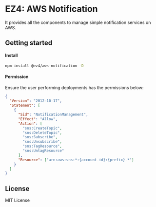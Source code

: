 # EZ4: AWS Notification

It provides all the components to manage simple notification services on AWS.

## Getting started

#### Install

```sh
npm install @ez4/aws-notification -D
```

#### Permission

Ensure the user performing deployments has the permissions below:

```json
{
  "Version": "2012-10-17",
  "Statement": [
    {
      "Sid": "NotificationManagement",
      "Effect": "Allow",
      "Action": [
        "sns:CreateTopic",
        "sns:DeleteTopic",
        "sns:Subscribe",
        "sns:Unsubscribe",
        "sns:TagResource",
        "sns:UntagResource"
      ],
      "Resource": ["arn:aws:sns:*:{account-id}:{prefix}-*"]
    }
  ]
}
```

## License

MIT License

